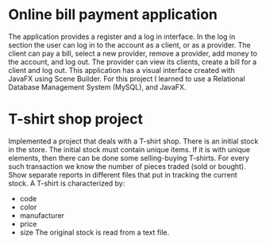 # Online bill payment application
The application provides a register and a log in interface. In the log in section the user can log in to the account as a client, or as a provider. The client can pay a bill, select a new provider, remove a provider, add money to the account, and log out. The provider can view its clients, create a bill for a client and log out. This application has a visual interface created with JavaFX using Scene Builder. For this project I learned to use a Relational Database Management System (MySQL), and JavaFX.
# T-shirt shop project
Implemented a project that deals with a T-shirt shop. There is an initial stock in the store.
The initial stock must contain unique items. If it is with unique elements, then there can be done
some selling-buying T-shirts. For every such transaction we know the number of pieces
traded (sold or bought). Show separate reports in different files that put in
tracking the current stock.
A T-shirt is characterized by:
- code
- color
- manufacturer
- price
- size
The original stock is read from a text file.
